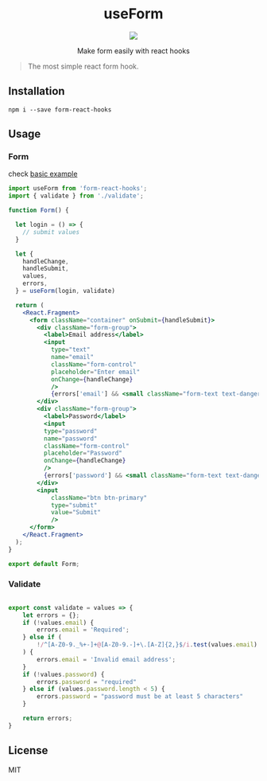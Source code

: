 <h1 align="center">
useForm
</h1>
<p align="center">
    <a href="https://github.com/jaouadballat/form-react-hooks/blob/master/LICENSE">
      <img src="https://img.shields.io/badge/License-MIT-green.svg" />
    </a>
</p>
<p align="center">
Make form easily with react hooks
</p>


> The most simple react form hook.

## Installation

```shell
npm i --save form-react-hooks
```

## Usage

### Form

check [basic example](https://github.com/jaouadballat/form-react-hooks/blob/master/examples/index.js)

```jsx
import useForm from 'form-react-hooks';
import { validate } from './validate';

function Form() {

  let login = () => {
    // submit values
  }

  let {
    handleChange,
    handleSubmit,
    values,
    errors,
  } = useForm(login, validate)

  return (
    <React.Fragment>
      <form className="container" onSubmit={handleSubmit}>
        <div className="form-group">
          <label>Email address</label>
          <input 
            type="text"
            name="email"
            className="form-control"  
            placeholder="Enter email" 
            onChange={handleChange} 
            />
            {errors['email'] && <small className="form-text text-danger">{errors['email']}</small>}
        </div>
        <div className="form-group">
          <label>Password</label>
          <input 
          type="password" 
          name="password" 
          className="form-control" 
          placeholder="Password" 
          onChange={handleChange} 
          />
          {errors['password'] && <small className="form-text text-danger">{errors['password']}</small>}
        </div>
        <input 
            className="btn btn-primary" 
            type="submit" 
            value="Submit" 
            />
      </form>
    </React.Fragment>
  );
}

export default Form;

```

### Validate


```jsx

export const validate = values => {
    let errors = {};
    if (!values.email) {
        errors.email = 'Required';
    } else if (
        !/^[A-Z0-9._%+-]+@[A-Z0-9.-]+\.[A-Z]{2,}$/i.test(values.email)
    ) {
        errors.email = 'Invalid email address';
    }
    if (!values.password) {
        errors.password = "required"
    } else if (values.password.length < 5) {
        errors.password = "password must be at least 5 characters"
    }

    return errors;
}
```



## License

MIT

